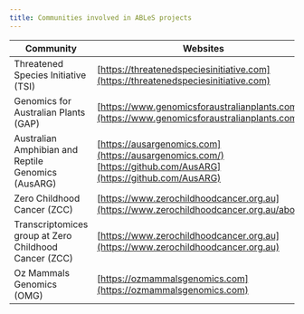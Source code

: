 ```yaml
---
title: Communities involved in ABLeS projects
---
```


| **Community** |                                                       **Websites**                                                       |
|--------------|---------------------------------------------------------------------------------------------------------------------|
| Threatened Species Initiative (TSI)            |             [https://threatenedspeciesinitiative.com](https://threatenedspeciesinitiative.com)              |
| Genomics for Australian Plants (GAP)            |             [https://www.genomicsforaustralianplants.com](https://www.genomicsforaustralianplants.com)              |
|        Australian Amphibian and Reptile Genomics (AusARG)        | [https://ausargenomics.com](https://ausargenomics.com/) <br/>[https://github.com/AusARG](https://github.com/AusARG)  |
|    Zero Childhood Cancer (ZCC)            |            [https://www.zerochildhoodcancer.org.au](https://www.zerochildhoodcancer.org.au/about/)             |
|  Transcriptomices group at Zero Childhood Cancer (ZCC)            |            [https://www.zerochildhoodcancer.org.au](https://www.zerochildhoodcancer.org.au)             |
| Oz Mammals Genomics (OMG) |                            [https://ozmammalsgenomics.com](https://ozmammalsgenomics.com)                             |












